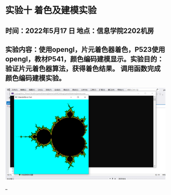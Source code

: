 # 实验十 着色及建模实验
## 时间：2022年5月17 日  地点：信息学院2202机房
## 实验内容：使用opengl，片元着色器着色，P523使用opengl，教材P541，颜色编码建模显示。实验目的：验证片元着色器算法，获得着色结果。 调用函数完成颜色编码建模实验。


![image](https://github.com/Polaris1491319352/Graphics/blob/main/image/work10.jpg)  

_
